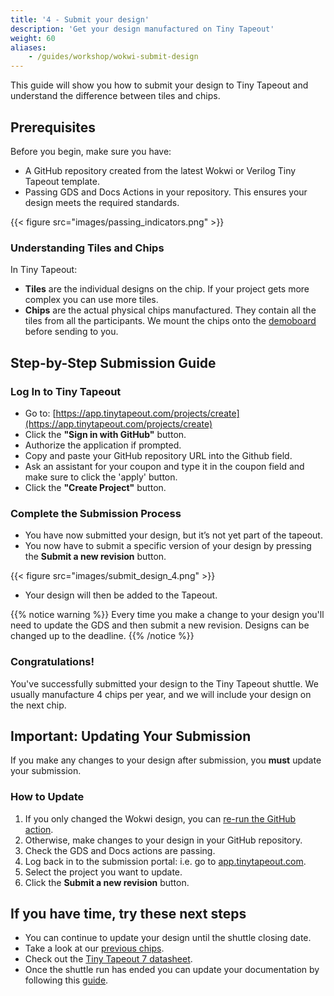 ```yaml
---
title: '4 - Submit your design'
description: 'Get your design manufactured on Tiny Tapeout'
weight: 60
aliases:
    - /guides/workshop/wokwi-submit-design
---
```


This guide will show you how to submit your design to Tiny Tapeout and understand the difference between tiles and chips.

## Prerequisites

Before you begin, make sure you have:

* A GitHub repository created from the latest Wokwi or Verilog Tiny Tapeout template.
* Passing GDS and Docs Actions in your repository. This ensures your design meets the required standards.

{{< figure src="images/passing_indicators.png" >}}

### Understanding Tiles and Chips

In Tiny Tapeout:

* **Tiles** are the individual designs on the chip. If your project gets more complex you can use more tiles.
* **Chips** are the actual physical chips manufactured. They contain all the tiles from all the participants. We mount the chips onto the [demoboard](/specs/pcb) before sending to you.

## Step-by-Step Submission Guide

### Log In to Tiny Tapeout

* Go to: [https://app.tinytapeout.com/projects/create](https://app.tinytapeout.com/projects/create)
* Click the **"Sign in with GitHub"** button.
* Authorize the application if prompted.
* Copy and paste your GitHub repository URL into the Github field.
* Ask an assistant for your coupon and type it in the coupon field and make sure to click the 'apply' button.
* Click the **"Create Project"** button.

### Complete the Submission Process

* You have now submitted your design, but it’s not yet part of the tapeout. 
* You now have to submit a specific version of your design by pressing the **Submit a new revision** button.

{{< figure src="images/submit_design_4.png" >}}

* Your design will then be added to the Tapeout.
  
{{% notice warning %}}
Every time you make a change to your design you'll need to update the GDS and then submit a new revision. Designs can be changed up to the deadline.
{{% /notice %}}

### Congratulations!

You've successfully submitted your design to the Tiny Tapeout shuttle. We usually manufacture 4 chips per year, and we will include your design on the next chip.

## Important: Updating Your Submission

If you make any changes to your design after submission, you **must** update your submission.

### How to Update

1. If you only changed the Wokwi design, you can [re-run the GitHub action](/guides/wokwi-to-gds/#tips).
1. Otherwise, make changes to your design in your GitHub repository.
1. Check the GDS and Docs actions are passing.
1. Log back in to the submission portal: i.e. go to [app.tinytapeout.com](https://app.tinytapeout.com).
1. Select the project you want to update.
1. Click the **Submit a new revision** button.

## If you have time, try these next steps

* You can continue to update your design until the shuttle closing date.
* Take a look at our [previous chips](https://tinytapeout.com/chips/).
* Check out the [Tiny Tapeout 7 datasheet](https://tinytapeout.github.io/tinytapeout-07/datasheet.pdf).
* Once the shuttle run has ended you can update your documentation by following this [guide](/guides/documentation).
